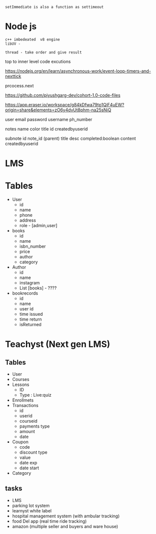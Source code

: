 `setImmediate is also a function as settimeout`

# Node js
```
c++ imbedeated  v8 engine
libUV -

thread - take order and give result

``` 
top to inner level code excutions

https://nodejs.org/en/learn/asynchronous-work/event-loop-timers-and-nexttick


prcocess.next

https://github.com/piyushgarg-dev/cohort-1.0-code-files


https://app.eraser.io/workspace/g84kDfwa79tp1QiF4uEW?origin=share&elements=zO6y4dvUt8phm-na25sNiQ


user
    email
    password
    username
    ph_number

notes
    name
    color
    title
    id
    createdbyuserid

subnote
    id
    note_id (parent)
    title
    desc
    completed:boolean
    content
    createdbyuserid
    
# LMS

# Tables
- User
    - id
    - name
    - phone
    - address
    - role - [admin,user]
- books
    - id
    - name
    - isbn_number
    - price
    - author
    - category
- Author
    - id
    - name
    - instagram
    - List [books] - ????
- bookrecords
    - id
    - name
    - user id
    - time issued
    - time return
    - isReturned

# Teachyst (Next gen LMS)

## Tables
- User
- Courses
- Lessons
    - ID
    - Type : Live:quiz
- Enrollmets
- Transactions
    - id
    - userid
    - courseid
    - payments type
    - amount
    - date
- Coupon
    - code
    - discount type
    - value
    - date exp
    - date start
- Category

## tasks
 - LMS
 - parking lot system
 - learnyst white label
 - hospital management system (with ambular tracking)
 - food Del app (real time ride tracking)
 - amazon (multiple seller and buyers and ware house)